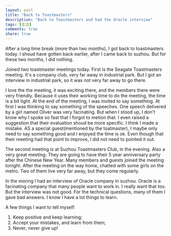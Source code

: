 ```yaml
---
layout: post
title: "Back to Toastmasters"
description: "Back to Toastmasters and had the Oracle interview"
tags: [生活]
comments: true
share: true
---
```


After a long time break (more than two months), I got back to toastmasters today. I shoud have gotten back earlier, after I came back to suzhou. But for these two months, I did nothing.

Joined two toastmaster meetings today. First is the Seagate Toastmasters meeting. It's a company club, very far away in industrial park. But I got an interview in industrial park, so it was not very far away to go there.

I love the the meeting, it was exciting there, and the members there were very friendly. Because it uses their working time to do the meeting, the time is a bit tight. At the end of the meeting, I was invited to say something. At first I was thinking to say something of the speeches. One speech delivered by a girl named Oliver was very facinating. But when I stood up, I don't know why I spoke so fast that I forgot to metion that. I even raised a suggestion that their evaluation shoud be more specific. I think I made a mistake. AS a special guest(mentioned by the toatmaster), I maybe only need to say something good and I enjoyed the time is ok. Even though that their meeting had that point to improve, I did not need to pointed it out.

The second meeting is at Suzhou Toastmasters Club, in the evening. Also a very great meeting. They are going to have their 5 year anniversary party after the Chinese New Year. Many members and guests joined the meeting tonight. After the meeting on the way home, chatted with some girls on the metro. Two of them live very far away, but they come regularly.

In the moring I had an interview of Oracle company in suzhou. Oracle is a facinating company that many people want to work in. I really want that too. But the interview was not good. For the technical questions, many of them I gave bad answers. I know I have a lot things to learn.

A few things I want to tell myself:

1. Keep positive and keep learning;
2. Accept your mistakes, and learn from them;
2. Never, never give up!
